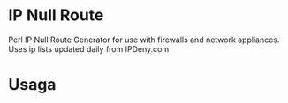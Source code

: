 # IP Null Route

Perl IP Null Route Generator for use with firewalls and network appliances. Uses
ip lists updated daily from IPDeny.com




Usaga
================================================================================
